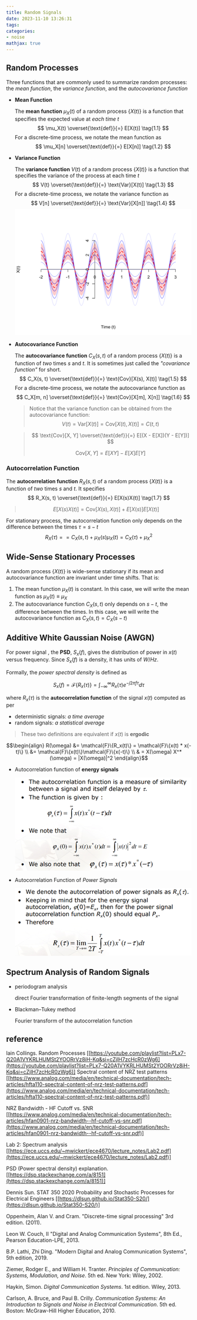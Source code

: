 ```yaml
---
title: Random Signals
date: 2023-11-10 13:26:31
tags:
categories:
- noise
mathjax: true
---
```




## Random Processes

Three functions that are commonly used to summarize random processes: the *mean function*, the *variance function*, and the *autocovariance function*

- **Mean Function**

  The **mean function** $\mu_X(t)$ of a random process $\{ X(t) \}$ is a function that specifies the expected value at *each time* $t$
  $$
  \mu_X(t) \overset{\text{def}}{=} E[X(t)] \tag{1.1}
  $$
  For a discrete-time process, we notate the mean function as
  $$
  \mu_X[n] \overset{\text{def}}{=} E[X[n]] \tag{1.2}
  $$

- **Variance Function**

  The **variance function** $V(t)$ of a random process $\{ X(t) \}$ is a function that specifies the variance of the process at each time $t$
  $$
  V(t) \overset{\text{def}}{=} \text{Var}[X(t)] \tag{1.3}
  $$
  For a discrete-time process, we notate the variance function as
  $$
  V[n] \overset{\text{def}}{=} \text{Var}[X[n]] \tag{1.4}
  $$
  ![unnamed-chunk-184-1-1699676799639-1](random/unnamed-chunk-184-1-1699676799639-1.png)

- **Autocovariance Function**

  The **autocovariance function** $C_X(s, t)$ of a random process $\{ X(t) \}$ is a function of *two* times $s$ and $t$. It is sometimes just called the *"covariance function"* for short.
  $$
  C_X(s, t) \overset{\text{def}}{=} \text{Cov}[X(s), X(t)] \tag{1.5}
  $$
  For a discrete-time process, we notate the autocovariance function as
  $$
  C_X[m, n] \overset{\text{def}}{=} \text{Cov}[X[m], X[n]] \tag{1.6}
  $$

  > Notice that the variance function can be obtained from the autocovariance function:
  > $$
  > V(t) = \text{Var}[X(t)] = \text{Cov}[X(t), X(t)] = C(t, t)
  > $$
  > 

  > $$
  > \text{Cov}[X, Y] \overset{\text{def}}{=} E[(X - E[X])(Y - E[Y])]
  > $$
  >
  > $$
  > \text{Cov}[X, Y] = E[XY] - E[X]E[Y]
  > $$
  
  

### Autocorrelation Function

The **autocorrelation function** $R_X(s, t)$ of a random process $\{ X(t) \}$ is a function of *two* times $s$ and $t$. It specifies
$$
R_X(s, t) \overset{\text{def}}{=} E[X(s)X(t)] \tag{1.7}
$$

> $$
> E[X(s) X(t)] = \text{Cov}[X(s), X(t)] + E[X(s)] E[X(t)]
> $$



For stationary process, the autocorrelation function only depends on the difference between the times $\tau = s - t$
$$
R_X(\tau) = = C_X(s, t) + \mu_X(s) \mu_X(t) = C_X(\tau) + \mu_X^2
$$




## Wide-Sense Stationary Processes

A random process $\{ X(t) \}$ is wide-sense stationary if its mean and autocovariance function are invariant under time shifts. That is:

1. The mean function $\mu_X(t)$ is constant. In this case, we will write the mean function as $\mu_X(t) \equiv \mu_X$
2. The autocovariance function $C_X(s, t)$ only depends on $s-t$, the difference between the times. In this case, we will write the autocovariance function as $C_X(s, t) = C_X(s - t)$



## Additive White Gaussian Noise (AWGN)





For power signal , the **PSD**, $S_x(f)$, gives the distribution of power in $x(t)$ versus frequency. Since $S_x(f)$ is a density, it has units of $W/Hz$.

Formally, the *power spectral density* is defined as

$$
S_x(f) = \mathcal{F}\{R_x(\tau)\} = \int_{-\infty}^{\infty} R_x(\tau)e^{-j2\pi f\tau}d\tau
$$

where $R_x(\tau)$ is the **autocorrelation function** of the signal $x(t)$ computed as per
- deterministic signals:  *a time average*
- random signals: *a statistical average*

> These two definitions are equivalent if $x(t)$ is **ergodic**



$$\begin{align}
R(\omega) &= \mathcal{F}\{R_x(t)\}  =  \mathcal{F}\{x(t) * x(-t)\} \\
&= \mathcal{F}\{x(t)\}\mathcal{F}\{x(-t)\} \\
& = X(\omega) X^*(\omega) = |X(\omega)|^2
\end{align}$$



- Autocorrelation function of **energy signals**

  ![image-20231111105441595](random/image-20231111105441595.png)

- Autocorrelation Function of *Power Signals*

  ![image-20231111105623773](random/image-20231111105623773.png)



## Spectrum Analysis of Random Signals

- periodogram analysis

  direct Fourier transformation of finite-length segments of the signal

- Blackman–Tukey method

  Fourier transform of the autocorrelation function



## reference

Iain Collings. Random Processes [[https://youtube.com/playlist?list=PLx7-Q20A1VYKRLHUMSt2YOORrVz8iH-Kq&si=cZjlH7zcHcR0zWg6](https://youtube.com/playlist?list=PLx7-Q20A1VYKRLHUMSt2YOORrVz8iH-Kq&si=cZjlH7zcHcR0zWg6)]
Spectral content of NRZ test patterns [[https://www.analog.com/media/en/technical-documentation/tech-articles/hfta110-spectral-content-of-nrz-test-patterns.pdf](https://www.analog.com/media/en/technical-documentation/tech-articles/hfta110-spectral-content-of-nrz-test-patterns.pdf)]

NRZ Bandwidth - HF Cutoff vs. SNR [[https://www.analog.com/media/en/technical-documentation/tech-articles/hfan0901-nrz-bandwidth--hf-cutoff-vs-snr.pdf](https://www.analog.com/media/en/technical-documentation/tech-articles/hfan0901-nrz-bandwidth--hf-cutoff-vs-snr.pdf)]

Lab 2: Spectrum analysis [[https://ece.uccs.edu/~mwickert/ece4670/lecture_notes/Lab2.pdf](https://ece.uccs.edu/~mwickert/ece4670/lecture_notes/Lab2.pdf)]

PSD (Power spectral density) explanation. [[https://dsp.stackexchange.com/a/8151](https://dsp.stackexchange.com/a/8151)]

Dennis Sun. STAT 350 2020 Probability and Stochastic Processes for Electrical Engineers [[https://dlsun.github.io/Stat350-S20/](https://dlsun.github.io/Stat350-S20/)]

Oppenheim, Alan V. and Cram. "Discrete-time signal processing" 3rd edition. (2011).

Leon W. Couch, II "Digital and Analog Communication Systems", 8th Ed., Pearson Education-LPE, 2013.

B.P. Lathi,  Zhi Ding. "Modern Digital and Analog Communication Systems", 5th edition, 2019.

Ziemer, Rodger E., and William H. Tranter. *Principles of Communication: Systems, Modulation, and Noise*. 5th ed. New York: Wiley, 2002.

Haykin, Simon. *Digital Communication Systems*. 1st edition. Wiley, 2013.

Carlson, A. Bruce, and Paul B. Crilly. *Communication Systems: An Introduction to Signals and Noise in Electrical Communication*. 5th ed. Boston: McGraw-Hill Higher Education, 2010.

